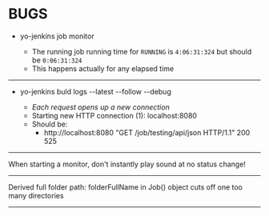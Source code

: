 # BUGS




- yo-jenkins job monitor <JOB URL>
  - The running job running time for `RUNNING` is `4:06:31:324` but should be `0:06:31:324`
  - This happens actually for any elapsed time


--------------------------------------------------

- yo-jenkins buld logs <JOB URL> --latest --follow --debug
  - *Each request opens up a new connection*
  - Starting new HTTP connection (1): localhost:8080
  - Should be:
    - http://localhost:8080 "GET /job/testing/api/json HTTP/1.1" 200 525


--------------------------------------------------


When starting a monitor, don't instantly play sound
at no status change!


--------------------------------------------------


Derived full folder path: folderFullName
in Job() object cuts off one too many directories


--------------------------------------------------
